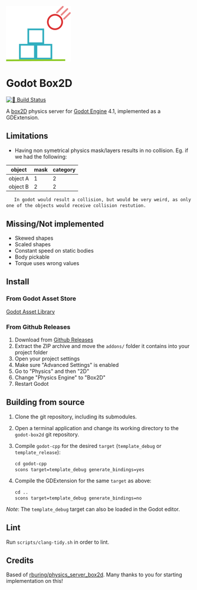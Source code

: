 ![Box2D Logo](box2d_icon.svg)

# Godot Box2D
[![🔗 Build Status](https://github.com/godot-box2d/godot-box2d/actions/workflows/runner.yml/badge.svg)](https://github.com/godot-box2d/godot-box2d/actions/workflows/runner.yml)


A [box2D](https://github.com/erincatto/box2d) physics server for [Godot Engine](https://github.com/godotengine/godot) 4.1, implemented as a GDExtension.

## Limitations

- Having non symetrical physics mask/layers results in no collision. Eg. if we had the following:

|object|mask|category|
|---|---|---|
|object A|1|2|
|object B|2|2|

       In godot would result a collision, but would be very weird, as only one of the objects would receive collision restution.

## Missing/Not implemented

- Skewed shapes
- Scaled shapes
- Constant speed on static bodies
- Body pickable
- Torque uses wrong values

## Install

### From Godot Asset Store

[Godot Asset Library](https://godotengine.org/asset-library/asset/2007)

### From Github Releases

1. Download from [Github Releases](https://github.com/godot-box2d/godot-box2d/releases/latest)
2. Extract the ZIP archive and move the `addons/` folder it contains into your project folder
3. Open your project settings
4. Make sure "Advanced Settings" is enabled
5. Go to "Physics" and then "2D"
6. Change "Physics Engine" to "Box2D"
7. Restart Godot

## Building from source

1. Clone the git repository, including its submodules.

2. Open a terminal application and change its working directory to the `godot-box2d` git repository.

3. Compile `godot-cpp` for the desired `target` (`template_debug` or `template_release`):

       cd godot-cpp
       scons target=template_debug generate_bindings=yes

4. Compile the GDExtension for the same `target` as above:

       cd ..
       scons target=template_debug generate_bindings=no

*Note*: The `template_debug` target can also be loaded in the Godot editor.

## Lint

Run `scripts/clang-tidy.sh` in order to lint.

## Credits

Based of [rburing/physics_server_box2d](https://github.com/rburing/physics_server_box2d). Many thanks to you for starting implementation on this!
